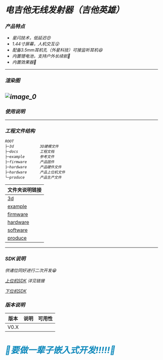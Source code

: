 <i>电吉他无线发射器（吉他英雄）
====
### 产品特点
 - 星闪技术，低延迟😍
 - 1.44寸屏幕，人机交互😮
 - 配备3.5mm耳机孔（外星科技）可接监听耳机😆
 - 内置锂电池，支持户外长续航🤤
 - 内置效果器🤑
----
### 渲染图
![image_0](photo/2025_1_27_V2.X_README.png)
----
### 使用说明
----
### 工程文件结构
```shell
ROOT
├─3d            3D建模文件
├─docs          工程文档
├─example       参考文件
├─firmware      产品固件
├─hardware      产品硬件文件
├─hardware      产品上位机文件
└─produce       产品生产文件
```
| 文件夹说明链接 |
| ---- | 
| [3d](../3d/docs/README.md) |
| [example](../example/docs/README.md) |
| [firmware](../firmware/docs/README.md) |
| [hardware](../hardware/docs/README.md) |
| [software](../software/docs/README.md) |
| [produce](../produce/docs/README.md) |
----
### SDK说明
供诸位同好进行二次开发😁

[上位机SDK](https://github.com/Geek-Egret/geek_egret_helper)
详见链接

[下位机SDK]()

### 版本说明
| 版本 | 说明 | 可用性 |
| --- | --- | --- |
| V0.X | | |

# <font color=#0b88bb>🐧要做一辈子嵌入式开发!!!!!🐧</font>
